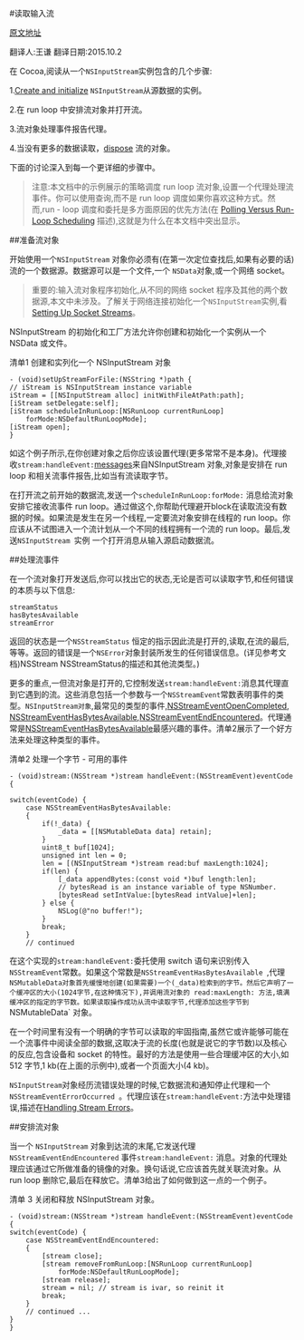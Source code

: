 #读取输入流

[原文地址](https://developer.apple.com/library/ios/documentation/Cocoa/Conceptual/Streams/Articles/ReadingInputStreams.html#//apple_ref/doc/uid/20002273-BCIJHAGD) 

 翻译人:王谦 翻译日期:2015.10.2
 

在 Cocoa,阅读从一个`NSInputStream`实例包含的几个步骤:

1.[Create and initialize]() `NSInputStream`从源数据的实例。

2.在 run loop 中安排流对象并打开流。

3.流对象处理事件报告代理。

4.当没有更多的数据读取，[dispose]() 流的对象。


下面的讨论深入到每一个更详细的步骤中。

>注意:本文档中的示例展示的策略调度 run loop 流对象,设置一个代理处理流事件。你可以使用查询,而不是 run loop 调度如果你喜欢这种方式。然而,run - loop 调度和委托是多方面原因的优先方法(在 [Polling Versus Run-Loop Scheduling] 描述),这就是为什么在本文档中突出显示。

[Polling Versus Run-Loop Scheduling]:
https://developer.apple.com/library/ios/documentation/Cocoa/Conceptual/Streams/Articles/PollingVersusRunloop.html#//apple_ref/doc/uid/20002275-CJBEDDBG


##准备流对象


开始使用一个`NSInputStream` 对象你必须有(在第一次定位查找后,如果有必要的话)流的一个数据源。数据源可以是一个文件,一个 `NSData`对象,或一个网络 socket。


>重要的:输入流对象程序初始化,从不同的网络 socket 程序及其他的两个数据源,本文中未涉及。了解关于网络连接初始化一个`NSInputStream`实例,看[Setting Up Socket Streams]。

[Setting Up Socket Streams]:
https://developer.apple.com/library/ios/documentation/Cocoa/Conceptual/Streams/Articles/NetworkStreams.html#//apple_ref/doc/uid/20002277-BCIDFCDI



NSInputStream 的初始化和工厂方法允许你创建和初始化一个实例从一个 NSData 或文件。



清单1 创建和实列化一个 NSInputStream 对象

	- (void)setUpStreamForFile:(NSString *)path {
    // iStream is NSInputStream instance variable
    iStream = [[NSInputStream alloc] initWithFileAtPath:path];
    [iStream setDelegate:self];
    [iStream scheduleInRunLoop:[NSRunLoop currentRunLoop]
        forMode:NSDefaultRunLoopMode];
    [iStream open];
    }
    
    
如这个例子所示,在你创建对象之后你应该设置代理(更多常常不是本身)。代理接收`stream:handleEvent:`[messages]()来自NSInputStream 对象,对象是安排在 run loop 和相关流事件报告,比如当有流读取字节。


在打开流之前开始的数据流,发送一个`scheduleInRunLoop:forMode:` 消息给流对象安排它接收流事件 run loop。通过做这个,你帮助代理避开block在读取流没有数据的时候。如果流是发生在另一个线程,一定要流对象安排在线程的 run loop。你应该从不试图进入一个流计划从一个不同的线程拥有一个流的 run loop。最后,发送`NSInputStream `实例 一个打开消息从输入源启动数据流。


##处理流事件

在一个流对象打开发送后,你可以找出它的状态,无论是否可以读取字节,和任何错误的本质与以下信息:

`streamStatus`
<br>`hasBytesAvailable`
<br>`streamError`


返回的状态是一个`NSStreamStatus` 恒定的指示因此流是打开的,读取,在流的最后,等等。返回的错误是一个`NSError`对象封装所发生的任何错误信息。(详见参考文档)NSStream NSStreamStatus的描述和其他流类型。)


更多的重点,一但流对象是打开的,它控制发送`stream:handleEvent:`消息其代理直到它遇到的流。这些消息包括一个参数与一个`NSStreamEvent`常数表明事件的类型。`NSInputStream对象`,最常见的类型的事件,[NSStreamEventOpenCompleted](), [NSStreamEventHasBytesAvailable](),[NSStreamEventEndEncountered]()。代理通常是[NSStreamEventHasBytesAvailable]()最感兴趣的事件。清单2展示了一个好方法来处理这种类型的事件。


清单2 处理一个字节 - 可用的事件

	- (void)stream:(NSStream *)stream handleEvent:(NSStreamEvent)eventCode {
 
    switch(eventCode) {
        case NSStreamEventHasBytesAvailable:
        {
            if(!_data) {
                _data = [[NSMutableData data] retain];
            }
            uint8_t buf[1024];
            unsigned int len = 0;
            len = [(NSInputStream *)stream read:buf maxLength:1024];
            if(len) {
                [_data appendBytes:(const void *)buf length:len];
                // bytesRead is an instance variable of type NSNumber.
                [bytesRead setIntValue:[bytesRead intValue]+len];
            } else {
                NSLog(@"no buffer!");
            }
            break;
        }
        // continued
        
       
在这个实现的`stream:handleEvent:`委托使用 switch 语句来识别传入`NSStreamEvent`常数。如果这个常数是`NSStreamEventHasBytesAvailable `,代理 `NSMutableData对象首先缓慢地创建(如果需要)一个(_data)检索到的字节。然后它声明了一个缓冲区的大小(1024字节,在这种情况下),并调用流对象的 read:maxLength: 方法,填满缓冲区的指定的字节数。如果读取操作成功从流中读取字节,代理添加这些字节到 `NSMutableData` 对象。

在一个时间里有没有一个明确的字节可以读取的牢固指南,虽然它或许能够可能在一个流事件中阅读全部的数据,这取决于流的长度(也就是说它的字节数)以及核心的反应,包含设备和 socket 的特性。最好的方法是使用一些合理缓冲区的大小,如 512 字节,1 kb(在上面的示例中),或者一个页面大小(4 kb)。

`NSInputStream`对象经历流错误处理的时候,它数据流和通知停止代理和一个`NSStreamEventErrorOccurred `。代理应该在`stream:handleEvent:`方法中处理错误,描述在[Handling Stream Errors]。


[Handling Stream Errors]:
https://developer.apple.com/library/ios/documentation/Cocoa/Conceptual/Streams/Articles/HandlingStreamError.html#//apple_ref/doc/uid/20002276-BCIDDFHF


##安排流对象

当一个 `NSInputStream` 对象到达流的末尾,它发送代理`NSStreamEventEndEncountered` 事件`stream:handleEvent:` 消息。对象的代理处理应该通过它所做准备的镜像的对象。换句话说,它应该首先就关联流对象。从 run loop 删除它,最后在释放它。清单3给出了如何做到这一点的一个例子。

清单 3 关闭和释放 NSInputStream 对象。

	- (void)stream:(NSStream *)stream handleEvent:(NSStreamEvent)eventCode
	{
    switch(eventCode) {
        case NSStreamEventEndEncountered:
        {
            [stream close];
            [stream removeFromRunLoop:[NSRunLoop currentRunLoop]
                forMode:NSDefaultRunLoopMode];
            [stream release];
            stream = nil; // stream is ivar, so reinit it
            break;
        }
        // continued ...
    }
	}